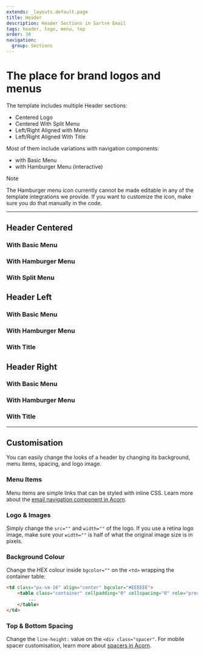 ```yaml
---
extends: _layouts.default.page
title: Header
description: Header Sections in Sartre Email
tags: header, logo, menu, top
order: 10
navigation:
  group: Sections
---
```


# The place for brand logos and menus

The template includes multiple Header sections:

- Centered Logo
- Centered With Split Menu
- Left/Right Aligned with Menu
- Left/Right Aligned With Title

Most of them include variations with navigation components:

- with Basic Menu
- with Hamburger Menu (interactive)

<div class="bg-blue-lightest border-l-4 border-blue p-4" role="alert">
  <p class="font-sans font-bold m-0 text-md text-blue-dark">Note</p>
  <p class="m-0 text-md text-blue-dark">The Hamburger menu icon currently cannot be made editable in any of the template integrations we provide. If you want to customize the icon, make sure you do that manually in the code.</p>
</div>

---

## Header Centered

### With Basic Menu

### With Hamburger Menu

### With Split Menu

## Header Left

### With Basic Menu

### With Hamburger Menu

### With Title

## Header Right

### With Basic Menu

### With Hamburger Menu

### With Title

---

## Customisation

You can easily change the looks of a header by changing its background, menu items, spacing, and logo image.

### Menu Items

Menu items are simple links that can be styled with inline CSS. Learn more about the [email navigation component in Acorn](https://thememountain.github.io/acorn/components/navigation.html).

### Logo & Images

Simply change the `src=""` and `width=""` of the logo. If you use a retina logo image, make sure your `width=""` is half of what the original image size is in pixels.

### Background Colour

Change the HEX colour inside `bgcolor=""` on the `<td>` wrapping the container table:

```html
<td class="px-sm-16" align="center" bgcolor="#EEEEEE">
    <table class="container" cellpadding="0" cellspacing="0" role="presentation" width="600">
        ...
    </table>
</td>
```

### Top & Bottom Spacing

Change the `line-height:` value on the `<div class="spacer"`. For mobile spacer customisation, learn more about [spacers in Acorn](https://thememountain.github.io/acorn/utilities/spacing.html).


